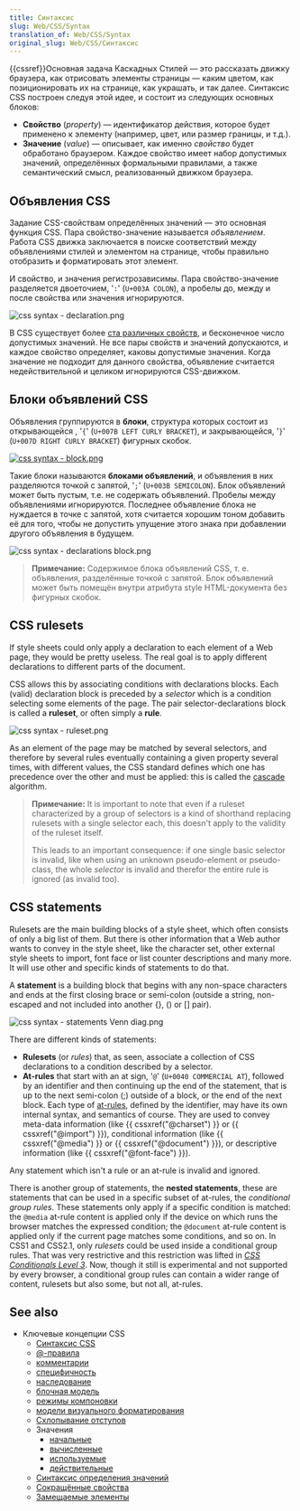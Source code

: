 ```yaml
---
title: Синтаксис
slug: Web/CSS/Syntax
translation_of: Web/CSS/Syntax
original_slug: Web/CSS/Синтаксис
---
```

{{cssref}}Основная задача Каскадных Стилей — это рассказать движку браузера, как отрисовать элементы страницы — каким цветом, как позиционировать их на странице, как украшать, и так далее. Синтаксис CSS построен следуя этой идее, и состоит из следующих основных блоков:

- **Свойство** (_property_) — идентификатор действия, которое будет применено к элементу (например, цвет, или размер границы, и т.д.).
- **Значение** (_value_) — описывает, как именно _свойство_ будет обработано браузером. Каждое свойство имеет набор допустимых значений, определённых формальными правилами, а также семантический смысл, реализованный движком браузера.

## Объявления CSS

Задание CSS-свойствам определённых значений — это основная функция CSS. Пара свойство-значение называется _объявлением_. Работа CSS движка заключается в поиске соответствий между объявлениями стилей и элементом на странице, чтобы правильно отобразить и форматировать этот элемент.

И свойство, и значения регистрозависимы. Пара свойство-значение разделяется двоеточием, '`:`' (`U+003A COLON`), а пробелы до, между и после свойства или значения игнорируются.

![css syntax - declaration.png](<https://mdn.mozillademos.org/files/7771/css%20syntax%20-%20declaration(1).png>)

В CSS существует более [ста различных свойств](/ru/docs/CSS/Reference), и бесконечное число допустимых значений. Не все пары свойств и значений допускаются, и каждое свойство определяет, каковы допустимые значения. Когда значение не подходит для данного свойства, объявление считается недействительной и целиком игнорируются CSS-движком.

## Блоки объявлений CSS

Объявления группируются в **блоки**, структура которых состоит из открывающейся , '`{`' (`U+007B LEFT CURLY BRACKET`), и закрывающейся, '`}`' (`U+007D RIGHT CURLY BRACKET`) фигурных скобок.

[![css syntax - block.png](/@api/deki/files/6165/=css_syntax_-_block.png)](/@api/deki/files/6165/=css_syntax_-_block.png)

Такие блоки называются **блоками объявлений**, и объявления в них разделяются точкой с запятой, '`;`' (`U+003B SEMICOLON`). Блок объявлений может быть пустым, т.е. не содержать объявлений. Пробелы между объявлениями игнорируются. Последнее объявление блока не нуждается в точке с запятой, хотя считается хорошим тоном добавить её для того, чтобы не допустить упущение этого знака при добавлении другого объявления в будущем.

![css syntax - declarations block.png](/@api/deki/files/6166/=css_syntax_-_declarations_block.png)

> **Примечание:** Содержимое блока объявлений CSS, т. е. объявления, разделённые точкой с запятой. Блок объявлений может быть помещён внутри атрибута style HTML-документа без фигурных скобок.

## CSS rulesets

If style sheets could only apply a declaration to each element of a Web page, they would be pretty useless. The real goal is to apply different declarations to different parts of the document.

CSS allows this by associating conditions with declarations blocks. Each (valid) declaration block is preceded by a _selector_ which is a condition selecting some elements of the page. The pair selector-declarations block is called a **ruleset**, or often simply a **rule**.

![css syntax - ruleset.png](/@api/deki/files/6167/=css_syntax_-_ruleset.png)

As an element of the page may be matched by several selectors, and therefore by several rules eventually containing a given property several times, with different values, the CSS standard defines which one has precedence over the other and must be applied: this is called the [cascade](/en/CSS/Getting_Started/Cascading_and_inheritance) algorithm.

> **Примечание:** It is important to note that even if a ruleset characterized by a group of selectors is a kind of shorthand replacing rulesets with a single selector each, this doesn't apply to the validity of the ruleset itself.
>
> This leads to an important consequence: if one single basic selector is invalid, like when using an unknown pseudo-element or pseudo-class, the whole _selector_ is invalid and therefor the entire rule is ignored (as invalid too).

## CSS statements

Rulesets are the main building blocks of a style sheet, which often consists of only a big list of them. But there is other information that a Web author wants to convey in the style sheet, like the character set, other external style sheets to import, font face or list counter descriptions and many more. It will use other and specific kinds of statements to do that.

A **statement** is a building block that begins with any non-space characters and ends at the first closing brace or semi-colon (outside a string, non-escaped and not included into another {}, () or \[] pair).

![css syntax - statements Venn diag.png](/@api/deki/files/6168/=css_syntax_-_statements_Venn_diag.png)

There are different kinds of statements:

- **Rulesets** (or _rules_) that, as seen, associate a collection of CSS declarations to a condition described by a selector.
- **At-rules** that start with an at sign, '`@`' (`U+0040 COMMERCIAL AT`), followed by an identifier and then continuing up the end of the statement, that is up to the next semi-colon (;) outside of a block, or the end of the next block. Each type of [at-rules](/en/CSS/At-rule), defined by the identifier, may have its own internal syntax, and semantics of course. They are used to convey meta-data information (like {{ cssxref("@charset") }} or {{ cssxref("@import") }}), conditional information (like {{ cssxref("@media") }} or {{ cssxref("@document") }}), or descriptive information (like {{ cssxref("@font-face") }}).

Any statement which isn't a rule or an at-rule is invalid and ignored.

There is another group of statements, the **nested statements**, these are statements that can be used in a specific subset of at-rules, the _conditional group rules_. These statements only apply if a specific condition is matched: the `@media` at-rule content is applied only if the device on which runs the browser matches the expressed condition; the `@document` at-rule content is applied only if the current page matches some conditions, and so on. In CSS1 and CSS2.1, only _rulesets_ could be used inside a conditional group rules. That was very restrictive and this restriction was lifted in [_CSS Conditionals Level 3_](/en/CSS/CSS3#Conditionals). Now, though it still is experimental and not supported by every browser, a conditional group rules can contain a wider range of content, rulesets but also some, but not all, at-rules.

## See also

- Ключевые концепции CSS
  - [Синтаксис CSS](/ru/docs/Web/CSS/Syntax)
  - [@-правила](/ru/docs/Web/CSS/At-rule)
  - [комментарии](/ru/docs/Web/CSS/Comments)
  - [специфичность](/ru/docs/Web/CSS/Specificity)
  - [наследование](/ru/docs/Web/CSS/inheritance)
  - [блочная модель](/ru/docs/Web/CSS/CSS_Box_Model/Introduction_to_the_CSS_box_model)
  - [режимы компоновки](/ru/docs/Web/CSS/Layout_mode)
  - [модели визуального форматирования](/ru/docs/Web/CSS/Visual_formatting_model)
  - [Схлопывание отступов](/ru/docs/Web/CSS/CSS_Box_Model/Mastering_margin_collapsing)
  - Значения
    - [начальные](/ru/docs/Web/CSS/initial_value)
    - [вычисленные](/ru/docs/Web/CSS/computed_value)
    - [используемые](/ru/docs/Web/CSS/used_value)
    - [действительные](/ru/docs/Web/CSS/actual_value)
  - [Синтаксис определения значений](/ru/docs/Web/CSS/Value_definition_syntax)
  - [Сокращённые свойства](/ru/docs/Web/CSS/Shorthand_properties)
  - [Замещаемые элементы](/ru/docs/Web/CSS/Replaced_element)
